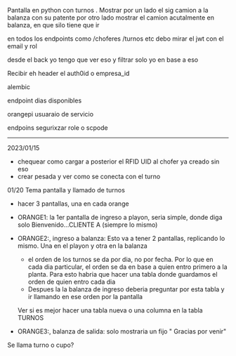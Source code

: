 Pantalla en python con turnos . Mostrar por un lado el sig camion a la balanza con su patente
por otro lado mostrar el camion acutalmente en balanza, en que silo tiene que ir


en todos los endpoints como /choferes /turnos etc debo mirar el jwt
con el email y rol

desde el back yo tengo que ver eso y filtrar solo yo en base a eso



Recibir eh header el auth0id o empresa_id

alembic

endpoint dias disponibles

orangepi usuaraio de servicio

endpoins segurixzar role o scpode


-----
2023/01/15

- chequear como cargar a posterior el RFID UID al chofer ya creado sin eso
- crear pesada y ver como se conecta con el turno


01/20
Tema pantalla y llamado de turnos
- hacer 3 pantallas, una en cada orange
- ORANGE1: la 1er pantalla de ingreso a playon, seria simple, donde diga solo Bienvenido...CLIENTE A  (siempre lo mismo)
- ORANGE2:, ingreso a balanza: Esto va a tener 2 pantallas, replicando lo mismo. Una en el playon y otra en la balanza
  - el orden de los turnos se da por dia, no por fecha. Por lo que en cada dia particular, el orden se da en base a quien entro primero a la planta. Para esto habria que hacer una tabla donde guardamos el orden de quien entro cada dia
  - Despues la la balanza de ingreso deberia preguntar por esta tabla y ir llamando en ese orden por la pantalla

  Ver si es mejor hacer una tabla nueva o una columna en la tabla TURNOS


- ORANGE3:, balanza de salida: solo mostraria un fijo " Gracias por venir"


Se llama turno o cupo?
